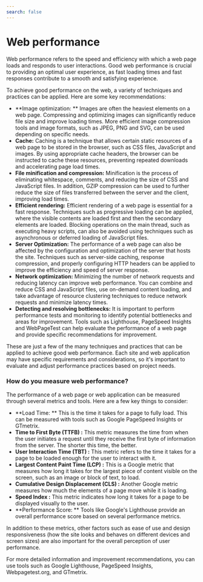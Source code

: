 ```yaml
---
search: false
---
```


# Web performance

Web performance refers to the speed and efficiency with which a web page loads and responds to user interactions. Good web performance is crucial to providing an optimal user experience, as fast loading times and fast responses contribute to a smooth and satisfying experience.

To achieve good performance on the web, a variety of techniques and practices can be applied. Here are some key recommendations:

- **Image optimization: ** Images are often the heaviest elements on a web page. Compressing and optimizing images can significantly reduce file size and improve loading times. More efficient image compression tools and image formats, such as JPEG, PNG and SVG, can be used depending on specific needs.
- **Cache:** Caching is a technique that allows certain static resources of a web page to be stored in the browser, such as CSS files, JavaScript and images. By using appropriate cache headers, the browser can be instructed to cache these resources, preventing repeated downloads and accelerating page load times.
- **File minification and compression:** Minification is the process of eliminating whitespace, comments, and reducing the size of CSS and JavaScript files. In addition, GZIP compression can be used to further reduce the size of files transferred between the server and the client, improving load times.
- **Efficient rendering:** Efficient rendering of a web page is essential for a fast response. Techniques such as progressive loading can be applied, where the visible contents are loaded first and then the secondary elements are loaded. Blocking operations on the main thread, such as executing heavy scripts, can also be avoided using techniques such as asynchronous or deferred loading of JavaScript files.
- **Server Optimization:** The performance of a web page can also be affected by the configuration and optimization of the server that hosts the site. Techniques such as server-side caching, response compression, and properly configuring HTTP headers can be applied to improve the efficiency and speed of server response.
- **Network optimization:** Minimizing the number of network requests and reducing latency can improve web performance. You can combine and reduce CSS and JavaScript files, use on-demand content loading, and take advantage of resource clustering techniques to reduce network requests and minimize latency times.
- **Detecting and resolving bottlenecks:** It is important to perform performance tests and monitoring to identify potential bottlenecks and areas for improvement. Tools such as Lighthouse, PageSpeed Insights and WebPageTest can help evaluate the performance of a web page and provide specific recommendations for improvement.

These are just a few of the many techniques and practices that can be applied to achieve good web performance. Each site and web application may have specific requirements and considerations, so it's important to evaluate and adjust performance practices based on project needs.

### How do you measure web performance?

The performance of a web page or web application can be measured through several metrics and tools. Here are a few key things to consider:

- **Load Time: ** This is the time it takes for a page to fully load. This can be measured with tools such as Google PageSpeed Insights or GTmetrix.
- **Time to First Byte (TTFB) :** This metric measures the time from when the user initiates a request until they receive the first byte of information from the server. The shorter this time, the better.
- **User Interaction Time (TBT) :** This metric refers to the time it takes for a page to be loaded enough for the user to interact with it.
- **Largest Content Paint Time (LCP) :** This is a Google metric that measures how long it takes for the largest piece of content visible on the screen, such as an image or block of text, to load.
- **Cumulative Design Displacement (CLS) :** Another Google metric measures how much the elements of a page move while it is loading.
- **Speed Index :** This metric indicates how long it takes for a page to be displayed visually to the user.
- **Performance Score: ** Tools like Google's Lighthouse provide an overall performance score based on several performance metrics.

In addition to these metrics, other factors such as ease of use and design responsiveness (how the site looks and behaves on different devices and screen sizes) are also important for the overall perception of user performance.

For more detailed information and improvement recommendations, you can use tools such as Google Lighthouse, PageSpeed Insights, Webpagetest.org, and GTmetrix.